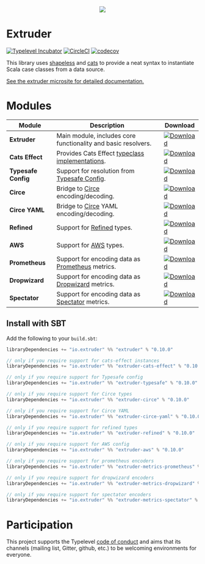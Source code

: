 <div style="text-align:center"><img src ="https://janstenpickle.github.io/extruder/img/extruder.svg" /></div>

# Extruder

[![Typelevel Incubator](https://img.shields.io/badge/typelevel-incubator-green.svg)](http://typelevel.org/projects) [![CircleCI](https://circleci.com/gh/janstenpickle/extruder/tree/master.svg?style=shield)](https://circleci.com/gh/janstenpickle/extruder/tree/master) [![codecov](https://codecov.io/gh/janstenpickle/extruder/branch/master/graph/badge.svg)](https://codecov.io/gh/janstenpickle/extruder)

This library uses [shapeless](https://github.com/milessabin/shapeless) and [cats](https://github.com/typelevel/cats) to provide a neat syntax to instantiate Scala case classes from a data source.

[See the extruder microsite for detailed documentation.](https://janstenpickle.github.io/extruder/)

# Modules
|Module|Description|Download|
|---|---|---|
| **Extruder**|Main module, includes core functionality and basic resolvers.|[ ![Download](https://api.bintray.com/packages/janstenpickle/extruder/extruder/images/download.svg) ](https://bintray.com/janstenpickle/extruder/extruder/_latestVersion)|
| **Cats Effect**|Provides Cats Effect [typeclass implementations](concepts.html#effects).|[ ![Download](https://api.bintray.com/packages/janstenpickle/extruder/extruder/images/download.svg) ](https://bintray.com/janstenpickle/extruder/extruder-cats-effect/_latestVersion)|
| **Typesafe Config**|Support for resolution from [Typesafe Config](https://github.com/typesafehub/config).|[ ![Download](https://api.bintray.com/packages/janstenpickle/extruder/extruder/images/download.svg) ](https://bintray.com/janstenpickle/extruder/extruder-typesafe/_latestVersion)|
| **Circe**|Bridge to [Circe](https://circe.github.io/circe/) encoding/decoding.|[ ![Download](https://api.bintray.com/packages/janstenpickle/extruder/extruder/images/download.svg) ](https://bintray.com/janstenpickle/extruder/extruder-circe/_latestVersion)|
| **Circe YAML**|Bridge to [Circe](https://circe.github.io/circe/) YAML encoding/decoding.|[ ![Download](https://api.bintray.com/packages/janstenpickle/extruder/extruder/images/download.svg) ](https://bintray.com/janstenpickle/extruder/extruder-circe/_latestVersion)|
| **Refined**|Support for [Refined](https://github.com/fthomas/refined) types.|[ ![Download](https://api.bintray.com/packages/janstenpickle/extruder/extruder/images/download.svg) ](https://bintray.com/janstenpickle/extruder/extruder-refined/_latestVersion)|
| **AWS**|Support for [AWS](https://aws.amazon.com/sdk-for-java/) types.|[ ![Download](https://api.bintray.com/packages/janstenpickle/extruder/extruder/images/download.svg) ](https://bintray.com/janstenpickle/extruder/extruder-aws/_latestVersion)|
| **Prometheus**|Support for encoding data as [Prometheus](https://prometheus.io) metrics.|[ ![Download](https://api.bintray.com/packages/janstenpickle/extruder/extruder/images/download.svg) ](https://bintray.com/janstenpickle/extruder/extruder-metrics-prometheus/_latestVersion)|
| **Dropwizard**|Support for encoding data as [Dropwizard](https://metrics.dropwizard.io) metrics.|[ ![Download](https://api.bintray.com/packages/janstenpickle/extruder/extruder/images/download.svg) ](https://bintray.com/janstenpickle/extruder/extruder-metrics-dropwizard/_latestVersion)|
| **Spectator**|Support for encoding data as [Spectator](https://github.com/Netflix/spectator) metrics.|[ ![Download](https://api.bintray.com/packages/janstenpickle/extruder/extruder/images/download.svg) ](https://bintray.com/janstenpickle/extruder/extruder-metrics-spectator/_latestVersion)|

## Install with SBT
Add the following to your `build.sbt`:
```scala
libraryDependencies += "io.extruder" %% "extruder" % "0.10.0"

// only if you require support for cats-effect instances
libraryDependencies += "io.extruder" %% "extruder-cats-effect" % "0.10.0"

// only if you require support for Typesafe config
libraryDependencies += "io.extruder" %% "extruder-typesafe" % "0.10.0"

// only if you require support for Circe types
libraryDependencies += "io.extruder" %% "extruder-circe" % "0.10.0"

// only if you require support for Circe YAML
libraryDependencies += "io.extruder" %% "extruder-circe-yaml" % "0.10.0"

// only if you require support for refined types
libraryDependencies += "io.extruder" %% "extruder-refined" % "0.10.0"

// only if you require support for AWS config
libraryDependencies += "io.extruder" %% "extruder-aws" % "0.10.0"

// only if you require support for prometheus encoders
libraryDependencies += "io.extruder" %% "extruder-metrics-prometheus" % "0.10.0"

// only if you require support for dropwizard encoders
libraryDependencies += "io.extruder" %% "extruder-metrics-dropwizard" % "0.10.0"

// only if you require support for spectator encoders
libraryDependencies += "io.extruder" %% "extruder-metrics-spectator" % "0.10.0"
```

# Participation

This project supports the Typelevel [code of conduct](http://typelevel.org/conduct.html) and aims that its channels
(mailing list, Gitter, github, etc.) to be welcoming environments for everyone.
